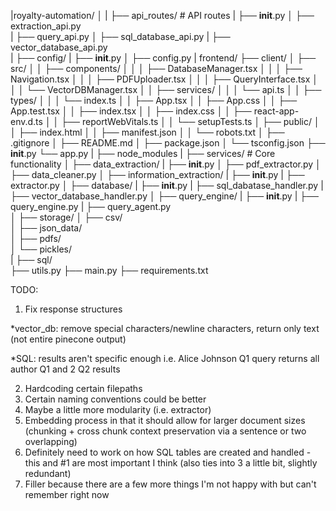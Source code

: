 |royalty-automation/
│
|
├── api_routes/                    # API routes
|   ├── __init__.py
│   ├── extraction_api.py  
|   ├── query_api.py 
│   ├── sql_database_api.py
|   ├── vector_database_api.py   
| 
├── config/
|   ├── __init__.py
│   ├── config.py
|
frontend/
├── client/
│   ├── src/
│   │   ├── components/
│   │   │   ├── DatabaseManager.tsx
│   │   │   ├── Navigation.tsx
│   │   │   ├── PDFUploader.tsx
│   │   │   ├── QueryInterface.tsx
│   │   │   └── VectorDBManager.tsx
│   │   ├── services/
│   │   │   └── api.ts
│   │   ├── types/
│   │   │   └── index.ts
│   │   ├── App.tsx
│   │   ├── App.css
│   │   ├── App.test.tsx
│   │   ├── index.tsx
│   │   ├── index.css
│   │   ├── react-app-env.d.ts
│   │   ├── reportWebVitals.ts
│   │   └── setupTests.ts
│   ├── public/
│   │   ├── index.html
│   │   ├── manifest.json
│   │   └── robots.txt
│   ├── .gitignore
│   ├── README.md
│   ├── package.json
│   └── tsconfig.json
├── __init__.py
└── app.py
|
├── node_modules
|
├── services/               # Core functionality
│   ├── data_extraction/
|       ├── __init__.py
│       ├── pdf_extractor.py
│       ├── data_cleaner.py
│   ├── information_extraction/
|       ├── __init__.py
|       ├── extractor.py
│   ├── database/
|       ├── __init__.py
|       ├── sql_dabatase_handler.py
|       ├── vector_database_handler.py
│   ├── query_engine/
|       ├── __init__.py
|       ├── query_engine.py
|       ├── query_agent.py                 
│
├── storage/
│   ├── csv/          
│   ├── json_data/    
│   ├── pdfs/       
│   └── pickles/          
|   ├── sql/           
├── utils.py
├── main.py
├── requirements.txt



TODO:
1. Fix response structures 

*vector_db: remove special characters/newline characters, return only text (not entire pinecone output)

*SQL: results aren't specific enough i.e. Alice Johnson Q1 query returns all author Q1 and 2 Q2 results 

2. Hardcoding certain filepaths
3. Certain naming conventions could be better
4. Maybe a little more modularity (i.e. extractor)
5. Embedding process in that it should allow for larger document sizes (chunking + cross chunk context preservation via a sentence or two overlapping)
6. Definitely need to work on how SQL tables are created and handled - this and #1 are most important I think (also ties into 3 a little bit, slightly redundant)
7. Filler because there are a few more things I'm not happy with but can't remember right now